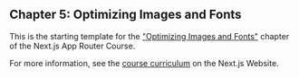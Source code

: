 ## Chapter 5: Optimizing Images and Fonts

This is the starting template for the ["Optimizing Images and Fonts"]() chapter of the Next.js App Router Course.

For more information, see the [course curriculum]() on the Next.js Website.
